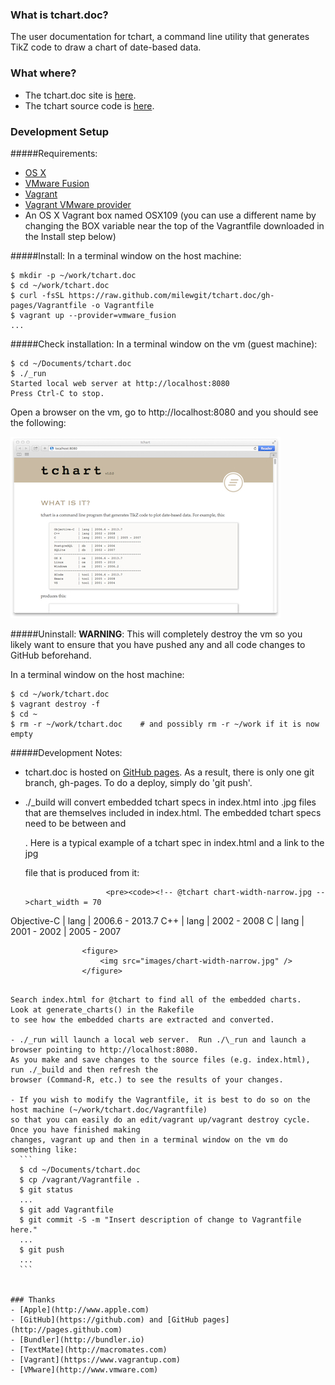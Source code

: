### What is tchart.doc?
The user documentation for tchart, a command line utility that generates TikZ code to draw a chart of date-based data.

### What where?

- The tchart.doc site is [here](http://milewgit.github.io/tchart.doc/).
- The tchart source code is [here](https://github.com/milewgit/tchart).

### Development Setup

#####Requirements:
- [OS X](https://www.apple.com/osx/)
- [VMware Fusion](http://www.vmware.com/ca/en/products/fusion)
- [Vagrant](http://www.vagrantup.com)
- [Vagrant VMware provider](https://www.vagrantup.com/vmware)
- An OS X Vagrant box named OSX109 (you can use a different name by changing the BOX variable near the top of the Vagrantfile downloaded in the Install step below)

#####Install:
In a terminal window on the host machine:
```
$ mkdir -p ~/work/tchart.doc
$ cd ~/work/tchart.doc
$ curl -fsSL https://raw.github.com/milewgit/tchart.doc/gh-pages/Vagrantfile -o Vagrantfile
$ vagrant up --provider=vmware_fusion
...
```

#####Check installation:
In a terminal window on the vm (guest machine):
```
$ cd ~/Documents/tchart.doc
$ ./_run
Started local web server at http://localhost:8080
Press Ctrl-C to stop.

```
Open a browser on the vm, go to http://localhost:8080 and you should see the following:

![tchart.doc screenshot](screenshot.jpg)

#####Uninstall:
**WARNING**: This will completely destroy the vm so you likely want to ensure that you have 
pushed any and all code changes to GitHub beforehand.

In a terminal window on the host machine:
```
$ cd ~/work/tchart.doc
$ vagrant destroy -f
$ cd ~
$ rm -r ~/work/tchart.doc    # and possibly rm -r ~/work if it is now empty
```


#####Development Notes:
- tchart.doc is hosted on [GitHub pages](https://pages.github.com).  As a result, there is only one git 
branch, gh-pages.  To do a deploy, simply do 'git push'.

- ./_build will convert embedded tchart specs in index.html into .jpg files that are themselves included
  in index.html.  The embedded tchart specs need to be between <!-- @tchart filename.jpg --> and
  <!-- @end -->.  Here is a typical example of a tchart spec in index.html and a link to the jpg
  file that is produced from it:

  ```
                    <pre><code><!-- @tchart chart-width-narrow.jpg -->chart_width = 70

Objective-C  | lang | 2006.6 - 2013.7
C++          | lang | 2002 - 2008
C            | lang | 2001 - 2002 | 2005 - 2007
<!-- @end --></code></pre>
                    <figure>
                        <img src="images/chart-width-narrow.jpg" />
                    </figure>
  ```

  Search index.html for @tchart to find all of the embedded charts.  Look at generate_charts() in the Rakefile
  to see how the embedded charts are extracted and converted.

- ./_run will launch a local web server.  Run ./\_run and launch a browser pointing to http://localhost:8080.
As you make and save changes to the source files (e.g. index.html), run ./_build and then refresh the
browser (Command-R, etc.) to see the results of your changes.

- If you wish to modify the Vagrantfile, it is best to do so on the host machine (~/work/tchart.doc/Vagrantfile) 
so that you can easily do an edit/vagrant up/vagrant destroy cycle.  Once you have finished making 
changes, vagrant up and then in a terminal window on the vm do something like:
    ```
    $ cd ~/Documents/tchart.doc
    $ cp /vagrant/Vagrantfile .
    $ git status
    ...
    $ git add Vagrantfile
    $ git commit -S -m "Insert description of change to Vagrantfile here."
    ...
    $ git push
    ...
    ```


### Thanks
- [Apple](http://www.apple.com)
- [GitHub](https://github.com) and [GitHub pages](http://pages.github.com)
- [Bundler](http://bundler.io)
- [TextMate](http://macromates.com)
- [Vagrant](https://www.vagrantup.com)
- [VMware](http://www.vmware.com)
